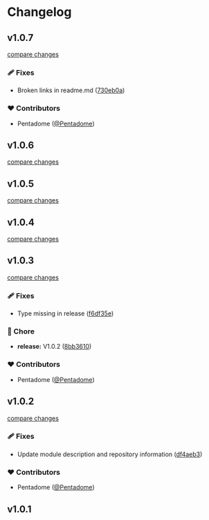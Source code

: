# Changelog


## v1.0.7

[compare changes](https://github.com/Pentadome/nuxt-openAPI-wrapper/compare/v1.0.6...v1.0.7)

### 🩹 Fixes

- Broken links in readme.md ([730eb0a](https://github.com/Pentadome/nuxt-openAPI-wrapper/commit/730eb0a))

### ❤️ Contributors

- Pentadome ([@Pentadome](https://github.com/Pentadome))

## v1.0.6

[compare changes](https://github.com/Pentadome/nuxt-openAPI-wrapper/compare/v1.0.5...v1.0.6)

## v1.0.5

[compare changes](https://github.com/Pentadome/nuxt-open-api/compare/v1.0.4...v1.0.5)

## v1.0.4

[compare changes](https://github.com/Pentadome/nuxt-open-api/compare/v1.0.3...v1.0.4)

## v1.0.3

[compare changes](https://github.com/Pentadome/nuxt-open-api/compare/v1.0.2...v1.0.3)

### 🩹 Fixes

- Type missing in release ([f6df35e](https://github.com/Pentadome/nuxt-open-api/commit/f6df35e))

### 🏡 Chore

- **release:** V1.0.2 ([8bb3610](https://github.com/Pentadome/nuxt-open-api/commit/8bb3610))

### ❤️ Contributors

- Pentadome ([@Pentadome](https://github.com/Pentadome))

## v1.0.2

[compare changes](https://github.com/Pentadome/nuxt-open-api/compare/v1.0.1...v1.0.2)

### 🩹 Fixes

- Update module description and repository information ([df4aeb3](https://github.com/Pentadome/nuxt-open-api/commit/df4aeb3))

### ❤️ Contributors

- Pentadome ([@Pentadome](https://github.com/Pentadome))

## v1.0.1

